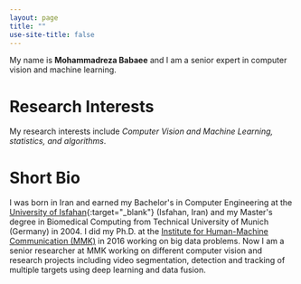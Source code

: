 ```yaml
---
layout: page
title: ""
use-site-title: false
---
```


My name is **Mohammadreza Babaee** and I am a senior expert in computer vision and machine learning.

# Research Interests
My research interests include *Computer Vision and Machine Learning, statistics, and algorithms*. 

# Short Bio
I was born in Iran and earned my Bachelor's in Computer Engineering at the [University of Isfahan](https://www.ui.ac.ir/){:target="_blank"} (Isfahan, Iran) and my Master's degree in Biomedical Computing from Technical University of Munich (Germany) in 2004. I did my Ph.D. at the [Institute for Human-Machine Communication (MMK)](https://www.mmk.ei.tum.de/en/home/) in 2016 working on big data problems. Now I am a senior researcher at MMK working on different computer vision and research projects including video segmentation, detection and tracking of multiple targets using deep learning and data fusion.
